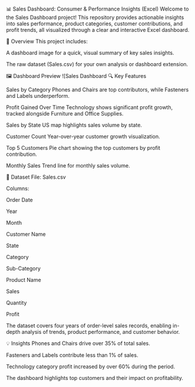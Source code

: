📊 Sales Dashboard: Consumer & Performance Insights (Excel)
Welcome to the Sales Dashboard project! This repository provides actionable insights into sales performance, product categories, customer contributions, and profit trends, all visualized through a clear and interactive Excel dashboard.

🚀 Overview
This project includes:

A dashboard image for a quick, visual summary of key sales insights.

The raw dataset (Sales.csv) for your own analysis or dashboard extension.

🖼️ Dashboard Preview
![Sales Dashboard 🔍 Key Features

Sales by Category
Phones and Chairs are top contributors, while Fasteners and Labels underperform.

Profit Gained Over Time
Technology shows significant profit growth, tracked alongside Furniture and Office Supplies.

Sales by State
US map highlights sales volume by state.

Customer Count
Year-over-year customer growth visualization.

Top 5 Customers
Pie chart showing the top customers by profit contribution.

Monthly Sales
Trend line for monthly sales volume.

📁 Dataset
File: Sales.csv

Columns:

Order Date

Year

Month

Customer Name

State

Category

Sub-Category

Product Name

Sales

Quantity

Profit

The dataset covers four years of order-level sales records, enabling in-depth analysis of trends, product performance, and customer behavior.

💡 Insights
Phones and Chairs drive over 35% of total sales.

Fasteners and Labels contribute less than 1% of sales.

Technology category profit increased by over 60% during the period.

The dashboard highlights top customers and their impact on profitability.
